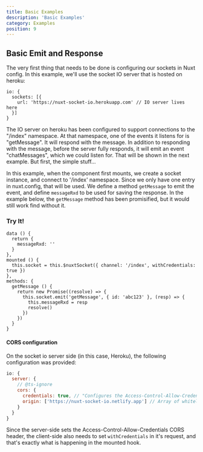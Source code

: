 ```yaml
---
title: Basic Examples
description: 'Basic Examples'
category: Examples
position: 9
---
```


## Basic Emit and Response

The very first thing that needs to be done is configuring our sockets in Nuxt config. In this example, we'll use the socket IO server that is hosted on heroku:

```js{}[nuxt.config.js]
io: {
  sockets: [{
    url: 'https://nuxt-socket-io.herokuapp.com' // IO server lives here
  }]
}
```

The IO server on heroku has been configured to support connections to the "/index" namespace. At that namespace, one of the events it listens for is "getMessage". It will respond with the message. In addition to responding with the message, before the server fully responds, it will emit an event "chatMessages", which we could listen for. That will be shown in the next example. But first, the simple stuff...

In this example, when the component first mounts, we create a socket instance, and connect to '/index' namespace. Since we only have one entry in nuxt.config, that will be used. We define a method `getMessage` to emit the event, and define `messageRxd` to be used for saving the response. In the example below, the `getMessage` method has been promisified, but it would still work find without it.

### Try It!
<basic></basic>
```js{}
data () {
  return {
    messageRxd: ''
  }
},
mounted () {
  this.socket = this.$nuxtSocket({ channel: '/index', withCredentials: true })
},
methods: {
  getMessage () {
    return new Promise((resolve) => {
      this.socket.emit('getMessage', { id: 'abc123' }, (resp) => {
        this.messageRxd = resp
        resolve()
      })
    })
  }
}
```

#### CORS configuration
On the socket io server side (in this case, Heroku), the following configuration was provided:

```js
io: {
  server: {
    // @ts-ignore
    cors: {
      credentials: true, // "Configures the Access-Control-Allow-Credentials CORS header. Set to true to pass the header, otherwise it is omitted."
      origin: ['https://nuxt-socket-io.netlify.app'] // Array of whitelisted origin(s)
    }
  }
}
```

Since the server-side sets the Access-Control-Allow-Credentials CORS header, the client-side also needs to set `withCredentials` in it's request, and that's exactly what is happening in the mounted hook.